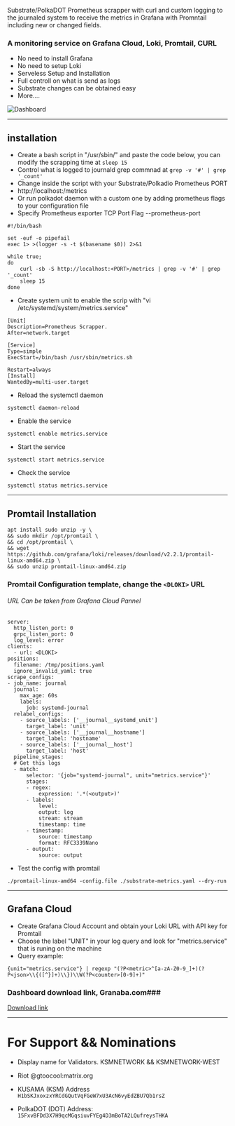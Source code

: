 Substrate/PolkaDOT Prometheus scrapper with curl and custom logging to the journaled system to receive the metrics in Grafana with Promntail including new or changed fields. 

### A monitoring service on Grafana Cloud, Loki, Promtail, CURL ###
* No need to install Grafana
* No need to setup Loki
* Serveless Setup and Installation
* Full controll on what is send as logs
* Substrate changes can be obtained easy
* More....

![Dashboard](https://grafana.com/api/dashboards/15674/images/11599/image)

---
## installation
* Create a bash script in "/usr/sbin/" and paste the code below, you can modify the scrapping time at ```sleep 15```
* Control what is logged to journald grep commnad at ```grep -v '#' | grep '_count'```
* Change <PORT> inside the script with your Substrate/Polkadio Prometheus PORT
* http://localhost:<PORT>/metrics
* Or run polkadot daemon with a custom one by adding prometheus flags to your configuration file
* Specify Prometheus exporter TCP Port Flag --prometheus-port <PORT>
```
#!/bin/bash

set -euf -o pipefail
exec 1> >(logger -s -t $(basename $0)) 2>&1

while true;
do
    curl -sb -S http://localhost:<PORT>/metrics | grep -v '#' | grep '_count' 
    sleep 15
done
```
* Create system unit to enable the scrip with "vi /etc/systemd/system/metrics.service" 
```
[Unit]
Description=Prometheus Scrapper.
After=network.target 

[Service]
Type=simple 
ExecStart=/bin/bash /usr/sbin/metrics.sh

Restart=always
[Install]
WantedBy=multi-user.target
```
* Reload the systemctl daemon
```
systemctl daemon-reload 
```
* Enable the service 
```
systemctl enable metrics.service
```
* Start the service
```
systemctl start metrics.service
```
* Check the service 
```
systemctl status metrics.service
```
---
## Promtail Installation ##
```
apt install sudo unzip -y \
&& sudo mkdir /opt/promtail \
&& cd /opt/promtail \
&& wget https://github.com/grafana/loki/releases/download/v2.2.1/promtail-linux-amd64.zip \
&& sudo unzip promtail-linux-amd64.zip
```
### Promtail Configuration template, change the ```<DLOKI>``` URL ###
###### URL Can be taken from Grafana Cloud Pannel ######
```
server:
  http_listen_port: 0
  grpc_listen_port: 0
  log_level: error
clients:
  - url: <DLOKI>
positions:
  filename: /tmp/positions.yaml
  ignore_invalid_yaml: true
scrape_configs:
- job_name: journal
  journal:
    max_age: 60s
    labels:
      job: systemd-journal
  relabel_configs:
    - source_labels: ['__journal__systemd_unit']
      target_label: 'unit'
    - source_labels: ['__journal__hostname']
      target_label: 'hostname'
    - source_labels: ['__journal__host']
      target_label: 'host'
  pipeline_stages:
  # Get this logs
  - match:
      selector: '{job="systemd-journal", unit="metrics.service"}'
      stages:
      - regex:
          expression: '.*(<output>)'
      - labels:
          level:
          output: log
          stream: stream
          timestamp: time
      - timestamp:
          source: timestamp
          format: RFC3339Nano
      - output:
          source: output
```
* Test the config with promtail
```
./promtail-linux-amd64 -config.file ./substrate-metrics.yaml --dry-run 
```
---
## Grafana Cloud ##
* Create Grafana Cloud Account and obtain your Loki URL with API key for Promtail
* Choose the label "UNIT" in your log query and look for "metrics.service" that is runing on the machine 
* Query example:
```
{unit="metrics.service"} | regexp "(?P<metric>^[a-zA-Z0-9_]+)(?P<json>\\{([^}]+)\\})\\W(?P<counter>[0-9]+)"
```

### Dashboard download link, Granaba.com###
[Download link](https://grafana.com/grafana/dashboards/15674)

---
# For Support && Nominations #
* Display name for Validators. KSMNETWORK && KSMNETWORK-WEST 
* Riot @gtoocool:matrix.org

* KUSAMA (KSM) Address
```H1bSKJxoxzxYRCdGQutVqFGeW7xU3AcN6vyEdZBU7Qb1rsZ```

* PolkaDOT (DOT) Address:
```15FxvBFDd3X7H9qcMGqsiuvFYEg4D3mBoTA2LQufreysTHKA```
